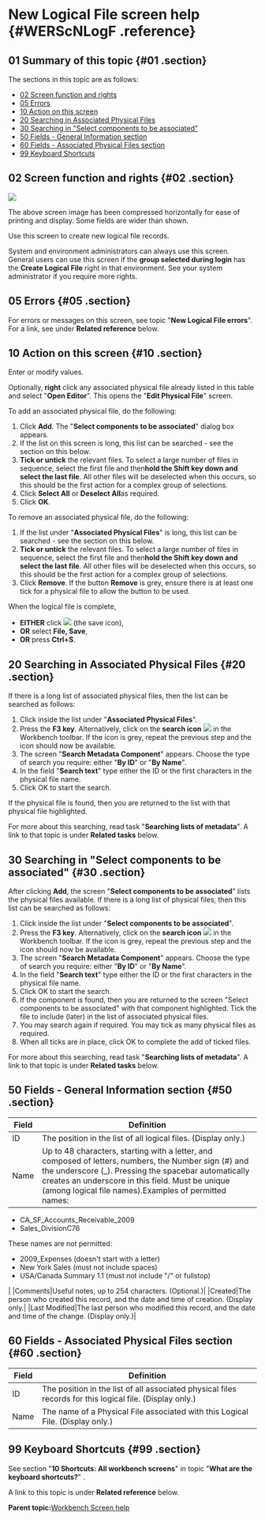 # New Logical File screen help {#WERScNLogF .reference}

## 01 Summary of this topic {#01 .section}

The sections in this topic are as follows:

-   [02 Screen function and rights](WERScNLogF.md#02)
-   [05 Errors](WERScNLogF.md#05)
-   [10 Action on this screen](WERScNLogF.md#10)
-   [20 Searching in Associated Physical Files](WERScNLogF.md#20)
-   [30 Searching in "Select components to be associated"](WERScNLogF.md#30)
-   [50 Fields - General Information section](WERScNLogF.md#50)
-   [60 Fields - Associated Physical Files section](WERScNLogF.md#60)
-   [99 Keyboard Shortcuts](WERScNLogF.md#99)

## 02 Screen function and rights {#02 .section}

![](images/New_Logical_File_3_General_APF_02.gif)

The above screen image has been compressed horizontally for ease of printing and display. Some fields are wider than shown.

Use this screen to create new logical file records.

System and environment administrators can always use this screen. General users can use this screen if the **group selected during login** has the **Create Logical File** right in that environment. See your system administrator if you require more rights.

## 05 Errors {#05 .section}

For errors or messages on this screen, see topic "**New Logical File errors**". For a link, see under **Related reference** below.

## 10 Action on this screen {#10 .section}

Enter or modify values.

Optionally, **right** click any associated physical file already listed in this table and select "**Open Editor**". This opens the "**Edit Physical File**" screen.

To add an associated physical file, do the following:

1.  Click **Add**. The "**Select components to be associated**" dialog box appears.
2.  If the list on this screen is long, this list can be searched - see the section on this below.
3.  **Tick or untick** the relevant files. To select a large number of files in sequence, select the first file and then**hold the Shift key down and select the last file**. All other files will be deselected when this occurs, so this should be the first action for a complex group of selections.
4.  Click **Select All** or **Deselect All**as required.
5.  Click **OK**.

To remove an associated physical file, do the following:

1.  If the list under "**Associated Physical Files**" is long, this list can be searched - see the section on this below.
2.  **Tick or untick** the relevant files. To select a large number of files in sequence, select the first file and then**hold the Shift key down and select the last file**. All other files will be deselected when this occurs, so this should be the first action for a complex group of selections.
3.  Click **Remove**. If the button **Remove** is grey, ensure there is at least one tick for a physical file to allow the button to be used.

When the logical file is complete,

-   **EITHER** click ![](images/Icon_Save_03.GIF) \(the save icon\),
-   **OR** select **File, Save**,
-   **OR** press **Ctrl+S**.

## 20 Searching in Associated Physical Files {#20 .section}

If there is a long list of associated physical files, then the list can be searched as follows:

1.  Click inside the list under "**Associated Physical Files**".
2.  Press the **F3 key**. Alternatively, click on the **search icon** ![](images/Icon_SearchMetadata_01.gif) in the Workbench toolbar. If the icon is grey, repeat the previous step and the icon should now be available.
3.  The screen "**Search Metadata Component**" appears. Choose the type of search you require: either "**By ID**" or "**By Name**".
4.  In the field "**Search text**" type either the ID or the first characters in the physical file name.
5.  Click OK to start the search.

If the physical file is found, then you are returned to the list with that physical file highlighted.

For more about this searching, read task "**Searching lists of metadata**". A link to that topic is under **Related tasks** below.

## 30 Searching in "Select components to be associated" {#30 .section}

After clicking **Add**, the screen "**Select components to be associated**" lists the physical files available. If there is a long list of physical files, then this list can be searched as follows:

1.  Click inside the list under "**Select components to be associated**".
2.  Press the **F3 key**. Alternatively, click on the **search icon** ![](images/Icon_SearchMetadata_01.gif) in the Workbench toolbar. If the icon is grey, repeat the previous step and the icon should now be available.
3.  The screen "**Search Metadata Component**" appears. Choose the type of search you require: either "**By ID**" or "**By Name**".
4.  In the field "**Search text**" type either the ID or the first characters in the physical file name.
5.  Click OK to start the search.
6.  If the component is found, then you are returned to the screen "Select components to be associated" with that component highlighted. Tick the file to include \(later\) in the list of associated physical files.
7.  You may search again if required. You may tick as many physical files as required.
8.  When all ticks are in place, click OK to complete the add of ticked files.

For more about this searching, read task "**Searching lists of metadata**". A link to that topic is under **Related tasks** below.

## 50 Fields - General Information section {#50 .section}

|Field|Definition|
|-----|----------|
|ID|The position in the list of all logical files. \(Display only.\)|
|Name|Up to 48 characters, starting with a letter, and composed of letters, numbers, the Number sign \(\#\) and the underscore \(\_\). Pressing the spacebar automatically creates an underscore in this field. Must be unique \(among logical file names\).Examples of permitted names:

-   CA\_SF\_Accounts\_Receivable\_2009
-   Sales\_DivisionC76

These names are not permitted:

-   2009\_Expenses \(doesn't start with a letter\)
-   New York Sales \(must not include spaces\)
-   USA/Canada Summary 1.1 \(must not include "/" or fullstop\)

|
|Comments|Useful notes, up to 254 characters. \(Optional.\)|
|Created|The person who created this record, and the date and time of creation. \(Display only.|
|Last Modified|The last person who modified this record, and the date and time of the change. \(Display only.\)|

## 60 Fields - Associated Physical Files section {#60 .section}

|Field|Definition|
|-----|----------|
|ID|The position in the list of all associated physical files records for this logical file. \(Display only.\)|
|Name|The name of a Physical File associated with this Logical File. \(Display only.\)|

## 99 Keyboard Shortcuts {#99 .section}

See section "**10 Shortcuts: All workbench screens**" in topic "**What are the keyboard shortcuts?**" .

A link to this topic is under **Related reference** below.

**Parent topic:**[Workbench Screen help](../html/AAR586WEScreens.md)

